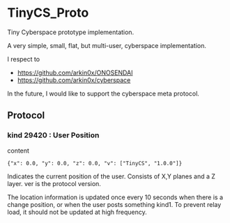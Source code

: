 # TinyCS_Proto
Tiny Cyberspace prototype implementation.

A very simple, small, flat, but multi-user, cyberspace implementation.

I respect to 
+ https://github.com/arkin0x/ONOSENDAI
+ https://github.com/arkin0x/cyberspace

In the future, I would like to support the cyberspace meta protocol.


## Protocol
### kind 29420 : User Position
content
```
{"x": 0.0, "y": 0.0, "z": 0.0, "v": ["TinyCS", "1.0.0"]}
```

Indicates the current position of the user.
Consists of X,Y planes and a Z layer.
ver is the protocol version.

The location information is updated once every 10 seconds when there is a change position, or when the user posts something kind1.
To prevent relay load, it should not be updated at high frequency.
